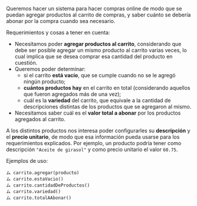 Queremos hacer un sistema para hacer compras online de modo que se puedan agregar productos al carrito de compras, y saber cuánto se debería abonar por la compra cuando sea necesario.

Requerimientos y cosas a tener en cuenta:

- Necesitamos poder **agregar productos al carrito**, considerando que debe ser posible agregar un mismo producto al carrito varias veces, lo cual implica que se desea comprar esa cantidad del producto en cuestión.
- Queremos poder determinar:
  - si el carrito **está vacío**, que se cumple cuando no se le agregó ningún producto;
  - **cuántos productos hay** en el carrito en total (considerando aquellos que fueron agregados más de una vez);
  - cuál es la **variedad** del carrito, que equivale a la cantidad de descripciones distintas de los productos que se agregaron al mismo.
- Necesitamos saber cuál es el **valor total a abonar** por los productos agregados al carrito.

A los distintos productos nos interesa poder configurarles su **descripción** y el **precio unitario**, de modo que esa información pueda usarse para los requerimientos explicados. Por ejemplo, un producto podría tener como descripción `"Aceite de girasol"` y como precio unitario el valor `60.75`.

Ejemplos de uso:

```Wollok
ム carrito.agregar(producto)
ム carrito.estaVacio()
ム carrito.cantidadDeProductos()
ム carrito.variedad()
ム carrito.totalAAbonar()
```